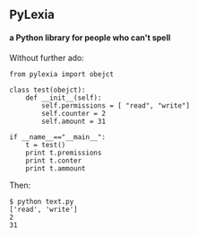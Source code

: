 ## PyLexia

#### a Python library for people who can't spell

Without further ado:

    from pylexia import obejct

    class test(obejct):
        def __init__(self):
            self.permissions = [ "read", "write"]
            self.counter = 2
            self.amount = 31

    if __name__=="__main__":
        t = test()
        print t.premissions
        print t.conter
        print t.ammount


Then:

    $ python text.py
    ['read', 'write']
    2
    31
